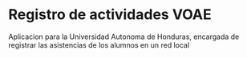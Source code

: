 # Registro de actividades VOAE
 Aplicacion para la Universidad Autonoma de Honduras, encargada de registrar las asistencias de los alumnos en un red local
